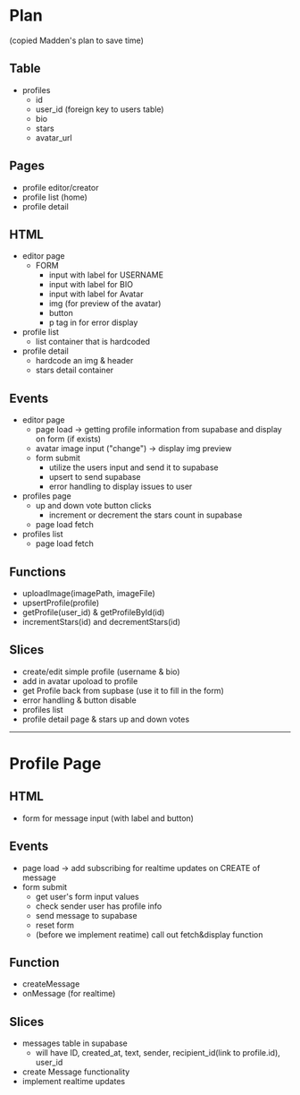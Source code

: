# Plan

(copied Madden's plan to save time)

## Table

-   profiles
    -   id
    -   user_id (foreign key to users table)
    -   bio
    -   stars
    -   avatar_url

## Pages

-   profile editor/creator
-   profile list (home)
-   profile detail

## HTML

-   editor page
    -   FORM
        -   input with label for USERNAME
        -   input with label for BIO
        -   input with label for Avatar
        -   img (for preview of the avatar)
        -   button
        -   p tag in for error display
-   profile list
    -   list container that is hardcoded
-   profile detail
    -   hardcode an img & header
    -   stars detail container

## Events

-   editor page
    -   page load -> getting profile information from supabase and display on form (if exists)
    -   avatar image input ("change") -> display img preview
    -   form submit
        -   utilize the users input and send it to supabase
        -   upsert to send supabase
        -   error handling to display issues to user
-   profiles page
    -   up and down vote button clicks
        -   increment or decrement the stars count in supabase
    -   page load fetch
-   profiles list
    -   page load fetch

## Functions

-   uploadImage(imagePath, imageFile)
-   upsertProfile(profile)
-   getProfile(user_id) & getProfileById(id)
-   incrementStars(id) and decrementStars(id)

## Slices

-   create/edit simple profile (username & bio)
-   add in avatar upoload to profile
-   get Profile back from supbase (use it to fill in the form)
-   error handling & button disable
-   profiles list
-   profile detail page & stars up and down votes

---

# Profile Page

## HTML

-   form for message input (with label and button)

## Events

-   page load -> add subscribing for realtime updates on CREATE of message
-   form submit
    -   get user's form input values
    -   check sender user has profile info
    -   send message to supabase
    -   reset form
    -   (before we implement reatime) call out fetch&display function

## Function

-   createMessage
-   onMessage (for realtime)

## Slices

-   messages table in supabase
    -   will have ID, created_at, text, sender, recipient_id(link to profile.id), user_id
-   create Message functionality
-   implement realtime updates
